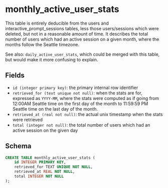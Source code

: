 # monthly_active_user_stats

This table is entirely deducible from the users and interactive_prompt_sessions
tables, less those users/sessions which were deleted, but not in a reasonable
amount of time. It describes the total number of users which had an active
session on a given month, where the months follow the Seattle timezone.

See also: `daily_active_user_stats`, which could be merged with this table,
but would make it more confusing to explain.

## Fields

- `id (integer primary key)`: the primary internal row identifier
- `retrieved_for (text unique not null)`: when the stats are for, expressed as
  `YYYY-MM`, where the stats were computed as if going from 12:00AM Seattle time
  on the first day of the month to 11:59:59 PM Seattle time on the last day of
  the month.
- `retrieved_at (real not null)`: the actual unix timestamp when the stats were retrieved
- `total (integer not null)`: the total number of users which had an active session
  on the given day

## Schema

```sql
CREATE TABLE monthly_active_user_stats (
    id INTEGER PRIMARY KEY,
    retrieved_for TEXT UNIQUE NOT NULL,
    retrieved_at REAL NOT NULL,
    total INTEGER NOT NULL
);
```
